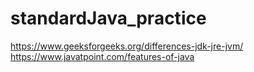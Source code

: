 # standardJava_practice


https://www.geeksforgeeks.org/differences-jdk-jre-jvm/
https://www.javatpoint.com/features-of-java
